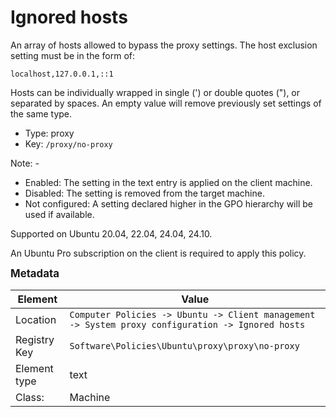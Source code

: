 # Ignored hosts

An array of hosts allowed to bypass the proxy settings. The host exclusion setting must be in the form of:

`localhost,127.0.0.1,::1`

Hosts can be individually wrapped in single (') or double quotes ("), or separated by spaces. An empty value will remove previously set settings of the same type.


- Type: proxy
- Key: `/proxy/no-proxy`

Note: -
 * Enabled: The setting in the text entry is applied on the client machine.
 * Disabled: The setting is removed from the target machine.
 * Not configured: A setting declared higher in the GPO hierarchy will be used if available.


Supported on Ubuntu 20.04, 22.04, 24.04, 24.10.

An Ubuntu Pro subscription on the client is required to apply this policy.



<span style="font-size: larger;">**Metadata**</span>

| Element      | Value            |
| ---          | ---              |
| Location     | `Computer Policies -> Ubuntu -> Client management -> System proxy configuration -> Ignored hosts`    |
| Registry Key | `Software\Policies\Ubuntu\proxy\proxy\no-proxy`         |
| Element type | text |
| Class:       | Machine       |
